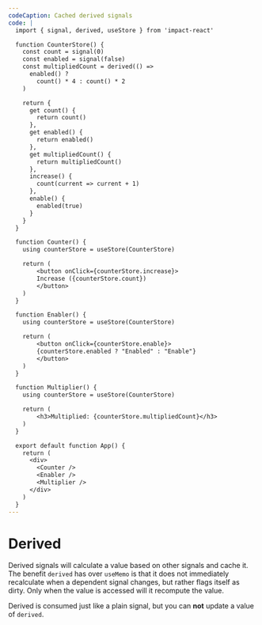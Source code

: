 ```yaml
---
codeCaption: Cached derived signals
code: |
  import { signal, derived, useStore } from 'impact-react'

  function CounterStore() {
    const count = signal(0)
    const enabled = signal(false)
    const multipliedCount = derived(() =>
      enabled() ?
        count() * 4 : count() * 2
    )

    return {
      get count() {
        return count()
      },
      get enabled() {
        return enabled()
      },
      get multipliedCount() {
        return multipliedCount()
      },
      increase() {
        count(current => current + 1)
      },
      enable() {
        enabled(true)
      }
    }
  }

  function Counter() {
    using counterStore = useStore(CounterStore)

    return (
        <button onClick={counterStore.increase}>
        Increase ({counterStore.count})
        </button>  
    )
  }

  function Enabler() {
    using counterStore = useStore(CounterStore)

    return (
        <button onClick={counterStore.enable}>
        {counterStore.enabled ? "Enabled" : "Enable"}
        </button>
    )
  }

  function Multiplier() {
    using counterStore = useStore(CounterStore)

    return (
        <h3>Multiplied: {counterStore.multipliedCount}</h3>
    )
  }

  export default function App() {
    return (
      <div>
        <Counter />
        <Enabler />
        <Multiplier />
      </div>
    )
  }
---
```


# Derived

<ClientOnly>
  <Playground />
</ClientOnly>

Derived signals will calculate a value based on other signals and cache it. The benefit `derived` has over `useMemo` is that it does not immediately recalculate when a dependent signal changes, but rather flags itself as dirty. Only when the value is accessed will it recompute the value.

Derived is consumed just like a plain signal, but you can **not** update a value of `derived`.
